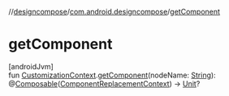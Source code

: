 //[designcompose](../../index.md)/[com.android.designcompose](index.md)/[getComponent](get-component.md)

# getComponent

[androidJvm]\
fun [CustomizationContext](-customization-context/index.md).[getComponent](get-component.md)(nodeName: [String](https://kotlinlang.org/api/latest/jvm/stdlib/kotlin/-string/index.html)): @[Composable](https://developer.android.com/reference/kotlin/androidx/compose/runtime/Composable.html)([ComponentReplacementContext](-component-replacement-context/index.md)) -&gt; [Unit](https://kotlinlang.org/api/latest/jvm/stdlib/kotlin/-unit/index.html)?
